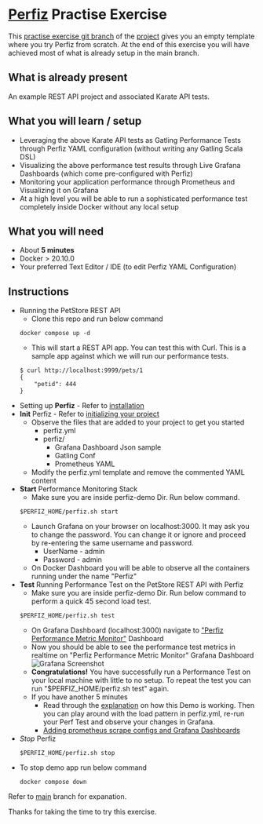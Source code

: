 # [Perfiz](https://perfiz.com) Practise Exercise

This [practise exercise git branch](https://github.com/znsio/perfiz-demo/tree/practise-exercise) of the [project](https://github.com/znsio/perfiz-demo) gives you an empty template where you try Perfiz from scratch. At the end of this exercise you will have achieved most of what is already setup in the main branch.

## What is already present

An example REST API project and associated Karate API tests.

## What you will learn / setup

* Leveraging the above Karate API tests as Gatling Performance Tests through Perfiz YAML configuration (without writing any Gatling Scala DSL)
* Visualizing the above performance test results through Live Grafana Dashboards (which come pre-configured with Perfiz)
* Monitoring your application performance through Prometheus and Visualizing it on Grafana
* At a high level you will be able to run a sophisticated performance test completely inside Docker without any local setup

## What you will need

* About **5 minutes**
* Docker > 20.10.0
* Your preferred Text Editor / IDE (to edit Perfiz YAML Configuration)

## Instructions

* Running the PetStore REST API
    * Clone this repo and run below command
    ```shell script
    docker compose up -d
    ```
    * This will start a REST API app. You can test this with Curl. This is a sample app against which we will run our performance tests.
    ```shell script
    $ curl http://localhost:9999/pets/1
    {
        "petid": 444
    }
    ```
* Setting up **Perfiz** - Refer to [installation](https://perfiz.com/installation.html#installation)
* **Init** Perfiz - Refer to [initializing your project](https://perfiz.com/installation.html#initializing-your-project-with-perfiz)
    * Observe the files that are added to your project to get you started
        * perfiz.yml
        * perfiz/
            * Grafana Dashboard Json sample
            * Gatling Conf
            * Prometheus YAML
    * Modify the perfiz.yml template and remove the commented YAML content
* **Start** Performance Monitoring Stack
    * Make sure you are inside perfiz-demo Dir. Run below command.
    ```shell script
    $PERFIZ_HOME/perfiz.sh start
    ```
    * Launch Grafana on your browser on localhost:3000. It may ask you to change the password. You can change it or ignore and proceed by re-entering the same username and password.
      * UserName - admin
      * Password - admin
    * On Docker Dashboard you will be able to observe all the containers running under the name "Perfiz"
* **Test** Running Performance Test on the PetStore REST API with Perfiz
    * Make sure you are inside perfiz-demo Dir. Run below command to perform a quick 45 second load test.
    ```shell script
    $PERFIZ_HOME/perfiz.sh test
    ```
    * On Grafana Dashboard (localhost:3000) navigate to ["Perfiz Performance Metric Monitor"](http://localhost:3000/d/4l-HfCPMk/perfiz-performance-metric-monitor) Dashboard
    * Now you should be able to see the performance test metrics in realtime on "Perfiz Performance Metric Monitor" Grafana Dashboard
    ![Grafana Screenshot](https://github.com/znsio/perfiz-demo/blob/main/assets/grafana-test.png)
    * **Congratulations!** You have successfully run a Performance Test on your local machine with little to no setup. To repeat the test you can run "$PERFIZ_HOME/perfiz.sh test" again.
    * If you have another 5 minutes
        * Read through the [explanation](https://github.com/znsio/perfiz-demo#explanation) on how this Demo is working. Then you can play around with the load pattern in perfiz.yml, re-run your Perf Test and observe your changes in Grafana.
        * [Adding prometheus scrape configs and Grafana Dashboards](https://github.com/znsio/perfiz-demo#prometheus-and-grafana-configuration)
* *Stop* Perfiz
  ```shell script
  $PERFIZ_HOME/perfiz.sh stop
  ```
* To stop demo app run below command
  ```shell script
  docker compose down
  ```
  
Refer to [main](https://github.com/znsio/perfiz-demo) branch for expanation.

Thanks for taking the time to try this exercise.
